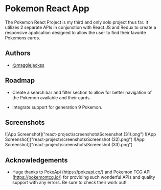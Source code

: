 # Pokemon React App

The Pokemon React Project is my third and only solo project thus far. It utilizes 2 separate APIs in conjunction with React.JS and Redux to create a responsive application designed to allow the user to find their favorite Pokemons cards.


## Authors

- [@maggiejackss](https://www.github.com/maggiejackss)


## Roadmap

- Create a search bar and filter section to allow for better navigation of the Pokemon available and their cards.

- Integrate support for generation 9 Pokemon.


## Screenshots

![App Screenshot]("react-project\screenshots\Screenshot (31).png")
![App Screenshot]("react-project\screenshots\Screenshot (32).png")
![App Screenshot]("react-project\screenshots\Screenshot (33).png")


## Acknowledgements

 - Huge thanks to PokeApi (https://pokeapi.co/) and Pokemon TCG API (https://pokemontcg.io/) for providing such wonderful APIs and quality support with any errors. Be sure to check their work out!

